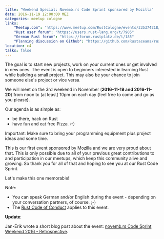 ```yaml
---
title: "Weekend Special: Novemb.rs Code Sprint sponsored by Mozilla"
date: 2016-11-19 12:00:00 MEZ
categories: meetup cologne
links:
    "Meetup.com": "https://www.meetup.com/RustCologne/events/235374218/"
    "Rust user forum": "https://users.rust-lang.org/t/7905"
    "German Rust forum": "https://forum.rustplatz.de/t/185"
    "Planning discussion on Github": "https://github.com/Rustaceans/rust-cologne/issues/14"
location: c4
talks: false
---
```

The goal is to start new projects, work on your current ones or get involved in new ones. The event is open to beginners interested in learning Rust while building a small project. This may also be your chance to join someone else's project or vice versa.

We will meet on the 3rd weekend in November (**2016-11-19 and 2016-11-20**) from noon to (at least) 10pm on each day (feel free to come and go as you please).

Our agenda is as simple as:

* be there, hack on Rust
* have fun and eat free Pizza. :-)

Important: Make sure to bring your programming equipment plus project ideas and some time.

This is our first event sponsored by Mozilla and we are very proud about that. This is only possible due to all of your previous great contributions to and participation in our meetups, which keep this community alive and growing. So thank you for all of that and hoping to see you at our Rust Code Sprint.

Let's make this one memorable!

Note:

* You can speak German and/or English during the event - depending on your conversation partners, of course. ;-)
* The [Rust Code of Conduct](https://www.rust-lang.org/conduct.html) applies to this event.

**Update**:

Jan-Erik wrote a short blog post about the event: [novemb.rs Code Sprint Weekend 2016 - Retrospective](https://fnordig.de/2016/11/29/novemb-rs-code-sprint-weekend-2016-retrospective/).
